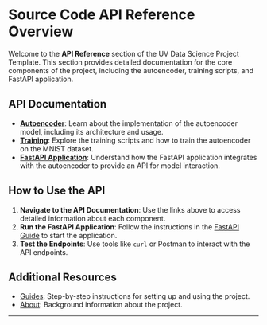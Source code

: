 # Source Code API Reference Overview

Welcome to the **API Reference** section of the UV Data Science Project Template. This section provides detailed documentation for the core components of the project, including the autoencoder, training scripts, and FastAPI application.

## API Documentation

- **[Autoencoder](./autoencoder.md)**: Learn about the implementation of the autoencoder model, including its architecture and usage.
- **[Training](./training.md)**: Explore the training scripts and how to train the autoencoder on the MNIST dataset.
- **[FastAPI Application](./fastapi_app.md)**: Understand how the FastAPI application integrates with the autoencoder to provide an API for model interaction.

## How to Use the API

1. **Navigate to the API Documentation**: Use the links above to access detailed information about each component.
2. **Run the FastAPI Application**: Follow the instructions in the [FastAPI Guide](../guides/docker_vscode_devcontainer.md) to start the application.
3. **Test the Endpoints**: Use tools like `curl` or Postman to interact with the API endpoints.

## Additional Resources

- [Guides](../guides/index.md): Step-by-step instructions for setting up and using the project.
- [About](../about.md): Background information about the project.

---

